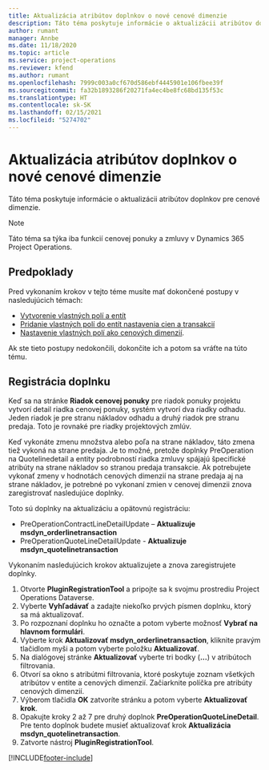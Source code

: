 ```yaml
---
title: Aktualizácia atribútov doplnkov o nové cenové dimenzie
description: Táto téma poskytuje informácie o aktualizácii atribútov doplnkov pre cenové dimenzie.
author: rumant
manager: Annbe
ms.date: 11/18/2020
ms.topic: article
ms.service: project-operations
ms.reviewer: kfend
ms.author: rumant
ms.openlocfilehash: 7999c003a0cf670d586ebf4445901e106fbee39f
ms.sourcegitcommit: fa32b1893286f20271fa4ec4be8fc68bd135f53c
ms.translationtype: HT
ms.contentlocale: sk-SK
ms.lasthandoff: 02/15/2021
ms.locfileid: "5274702"
---
```

# <a name="update-plug-in-attributes-with-new-pricing-dimensions"></a>Aktualizácia atribútov doplnkov o nové cenové dimenzie

Táto téma poskytuje informácie o aktualizácii atribútov doplnkov pre cenové dimenzie.

> [!NOTE]
> Táto téma sa týka iba funkcií cenovej ponuky a zmluvy v Dynamics 365 Project Operations.

## <a name="prerequisites"></a>Predpoklady
Pred vykonaním krokov v tejto téme musíte mať dokončené postupy v nasledujúcich témach:

  - [Vytvorenie vlastných polí a entít](create-custom-fields-entities-pricing-dimensions.md) 
  - [Pridanie vlastných polí do entít nastavenia cien a transakcií ](add-custom-fields-price-setup-transactional-entities.md)
  - [Nastavenie vlastných polí ako cenových dimenzií](set-up-custom-fields-pricing-dimensions.md). 
  
Ak ste tieto postupy nedokončili, dokončite ich a potom sa vráťte na túto tému.

## <a name="register-a-plug-in"></a>Registrácia doplnku
Keď sa na stránke **Riadok cenovej ponuky** pre riadok ponuky projektu vytvorí detail riadka cenovej ponuky, systém vytvorí dva riadky odhadu. Jeden riadok je pre stranu nákladov odhadu a druhý riadok pre stranu predaja. Toto je rovnaké pre riadky projektových zmlúv.

Keď vykonáte zmenu množstva alebo poľa na strane nákladov, táto zmena tiež vykoná na strane predaja. Je to možné, pretože doplnky PreOperation na Quotelinedetail a entity podrobností riadka zmluvy spájajú špecifické atribúty na strane nákladov so stranou predaja transakcie. Ak potrebujete vykonať zmeny v hodnotách cenových dimenzií na strane predaja aj na strane nákladov, je potrebné po vykonaní zmien v cenovej dimenzii znova zaregistrovať nasledujúce doplnky.

Toto sú doplnky na aktualizáciu a opätovnú registráciu:

- PreOperationContractLineDetailUpdate – **Aktualizuje msdyn_orderlinetransaction**
- PreOperationQuoteLineDetailUpdate - **Aktualizuje msdyn_quotelinetransaction**

Vykonaním nasledujúcich krokov aktualizujete a znova zaregistrujete doplnky.

1. Otvorte **PluginRegistrationTool** a pripojte sa k svojmu prostrediu Project Operations Dataverse.
2. Vyberte **Vyhľadávať** a zadajte niekoľko prvých písmen doplnku, ktorý sa má aktualizovať.
3. Po rozpoznaní doplnku ho označte a potom vyberte možnosť **Vybrať na hlavnom formulári**.
4. Vyberte krok **Aktualizovať msdyn_orderlinetransaction**, kliknite pravým tlačidlom myši a potom vyberte položku **Aktualizovať**.
5. Na dialógovej stránke **Aktualizovať** vyberte tri bodky (**...**) v atribútoch filtrovania.
6. Otvorí sa okno s atribútmi filtrovania, ktoré poskytuje zoznam všetkých atribútov v entite a cenových dimenzií. Začiarknite políčka pre atribúty cenových dimenzií.
7. Výberom tlačidla **OK** zatvoríte stránku a potom vyberte **Aktualizovať krok**.
8. Opakujte kroky 2 až 7 pre druhý doplnok **PreOperationQuoteLineDetail**. Pre tento doplnok budete musieť aktualizovať krok **Aktualizácia msdyn_quotelinetransaction**.
9. Zatvorte nástroj **PluginRegistrationTool**.


[!INCLUDE[footer-include](../includes/footer-banner.md)]